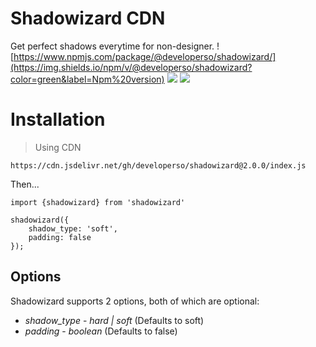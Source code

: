 # Shadowizard CDN

Get perfect shadows everytime for non-designer.
![https://www.npmjs.com/package/@developerso/shadowizard/](https://img.shields.io/npm/v/@developerso/shadowizard?color=green&label=Npm%20version)
![](https://img.shields.io/npm/dw/@developerso/shadowizard)
![](https://img.shields.io/discord/1076750677864366220)

# Installation

> Using CDN
 
``` 
https://cdn.jsdelivr.net/gh/developerso/shadowizard@2.0.0/index.js
```

Then...

```
import {shadowizard} from 'shadowizard'

shadowizard({
    shadow_type: 'soft',
    padding: false
});

```

## Options

Shadowizard supports 2 options, both of which are optional:

* *shadow_type* - _hard | soft_ (Defaults to soft)
* *padding* - _boolean_ (Defaults to false)
